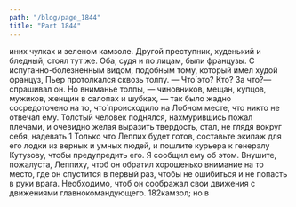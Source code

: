 ```yaml
---
path: "/blog/page_1844"
title: "Part 1844"
---
```


иних чулках и зеленом камзоле. Другой преступник, худенький и бледный, стоял тут же. Оба, судя и по лицам, были французы. С испуганно-болезненным видом, подобным тому, который имел худой француз, Пьер протолкался сквозь толпу.
— Что́ это? Кто? За что́?— спрашивал он. Но вниманье толпы, — чиновников, мещан, купцов, мужиков, женщин в салопах и шубках, — так было жадно сосредоточено на то, что̀ происходило на Лобном месте, что никто не отвечал ему. Толстый человек поднялся, нахмурившись пожал плечами, и очевидно желая выразить твердость, стал, не глядя вокруг себя, надевать 1 Только что Леппих будет готов, составьте экипаж для его лодки из верных и умных людей, и пошлите курьера к генералу Кутузову, чтобы предупредить его. Я сообщил ему об этом. Внушите, пожалуста, Леппиху, чтоб он обратил хорошенько внимание на то место, где он спустится в первый раз, чтобы не ошибиться и не попасть в руки врага.
Необходимо, чтоб он соображал свои движения с движениями главнокомандующего.
182камзол; но в
